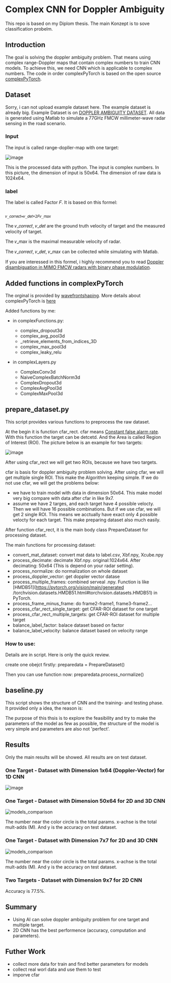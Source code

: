 # Complex CNN for Doppler Ambiguity
This repo is based on my Diplom thesis. The main Konzept is to sove classification probelm.

## Introduction
The goal is solving the doppler ambiguity problem. That means using complex range-Doppler maps that contain complex numbers to train CNN models. To achieve this, we need CNN which is applicable to complex numbers. The code in order complexPyTorch is based on the open source [complexPyTorch](https://github.com/wavefrontshaping/complexPyTorch). 

## Dataset
Sorry, i can not upload example dataset here. The example dataset is already big. 
Example Dataset is on [DOPPLER AMBIGUITY DATASET](https://ieee-dataport.org/documents/doppler-ambiguity-dataset). All data is generated using Matlab to simulate a 77GHz FMCW millimeter-wave radar sensing in the road scenario. 

### Input

The input is called range-dopller-map with one target:

![image](https://user-images.githubusercontent.com/123400810/220657220-25804278-aab1-4522-89fc-795c18d1685f.png)

This is the processed data with python. The input is complex numbers. In this picture, the dimension of input is 50x64. The dimension of raw data is 1024x64.

### label

The label is called Factor 𝐹. It is based on this formel:

                                                          𝑣_𝑐𝑜𝑟𝑟𝑒𝑐𝑡=𝑣_𝑑𝑒𝑡+2𝐹𝑣_𝑚𝑎𝑥

The 𝑣_𝑐𝑜𝑟𝑟𝑒𝑐𝑡, 𝑣_𝑑𝑒𝑡 are the ground truth velocity of target and the measured velocity of target.

The 𝑣_𝑚𝑎𝑥 is the maximal measurable velocity of radar. 

The 𝑣_𝑐𝑜𝑟𝑟𝑒𝑐𝑡, 𝑣_𝑑𝑒𝑡, 𝑣_𝑚𝑎𝑥 can be collected while simulating with Matlab.

If you are interessed in this formel, i highly recommend you to read [Doppler disambiguation in MIMO FMCW radars with binary phase modulation](https://ietresearch.onlinelibrary.wiley.com/doi/10.1049/rsn2.12063).

## Added functions in complexPyTorch

The orginal is provided by [wavefrontshaping]([https://github.com/wavefrontshaping/complexPyTorch](https://github.com/wavefrontshaping)). More details about complexPyTorch is [here](https://github.com/wavefrontshaping/complexPyTorch)

Added functions by me:
- in complexFunctions.py:
  - complex_dropout3d
  - complex_avg_pool3d
  - _retrieve_elements_from_indices_3D
  - complex_max_pool3d
  - complex_leaky_relu

- in complexLayers.py
  - ComplexConv3d
  - NaiveComplexBatchNorm3d
  - ComplexDropout3d
  - ComplexAvgPool3d
  - ComplexMaxPool3d

## prepare_dataset.py
This script provides various functions to preprocess the raw dataset.

At the begin it is function cfar_rect. cfar means [Constant false alarm rate](https://en.wikipedia.org/wiki/Constant_false_alarm_rate). With this function the target can be detcetd. And the Area is called Region of Interest (ROI). The picture below is an example for two targets:

![image](https://user-images.githubusercontent.com/123400810/220660636-4098842a-a03d-4cf5-9d3f-64a8e11ed4d4.png)

After using cfar_rect we will get two ROIs, because we have two targets. 

cfar is basis for doppler ambiguity problem solving. After using cfar, we will get multiple single ROI. This make the Algorithm keeping simple. If we do not use cfar, we will get the problems below: 

- we have to train model with data in dimension 50x64. This make model very big compare with data after cfar in like 9x7.
- assume we have 2 targes, and each target have 4 possible velocty. Then we will have 16 possible combinations. But if we use cfar, we will get 2 single ROI. This means we acctually have exact only 4 possible velocty for each target. This make preparing dataset also much easily.

After function cfar_rect, it is the main body class PrepareDataset for processing dataset.

The main functions for processing dataset:

- convert_mat_dataset: convert mat data to label.csv, Xbf.npy, Xcube.npy
- process_decimate: decimate Xbf.npy. original:1024x64. After decimating: 50x64 (This is depend on your radar setting).
- process_normalize: do normalization on whole dataset
- process_doppler_vector: get doppler vector datase
- process_multiple_frames: combined serveal .npy. Function is like [HMDB51](https://pytorch.org/vision/main/generated
        /torchvision.datasets.HMDB51.html#torchvision.datasets.HMDB51) in PyTorch.
- process_frame_minus_frame: do frame2-frame1, frame3-frame2...
- process_cfar_rect_single_target: get CFAR-ROI dataset for one target
- process_cfar_rect_multiple_targets: get CFAR-ROI dataset for multiple target
- balance_label_factor: balace dataset based on factor
- balance_label_velocity: balance dataset based on velocity range

### How to use:
Details are in script. Here is only the quick review.

create one obejct firstly:
preparedata = PrepareDataset()

Then you can use function now:
preparedata.process_normalize()

## baseline.py	
This script shows the structure of CNN and the training- and testing phase. It provided only a idea, the reason is:

The purpose of this thsis is to explore the feasibility and try to make the parameters of the model as few as possible, the structure of the model is very simple and parameters are also not 'perfect'. 

## Results

Only the main results will be showed. All results are on test dataset.

### One Target - Dataset with Dimension 1x64 (Doppler-Vector) for 1D CNN
![image](https://user-images.githubusercontent.com/123400810/220673252-0ec8521d-ae26-4aee-9e06-97db30f4979c.png)

### One Target - Dataset with Dimension 50x64 for 2D and 3D CNN
![models_comparison](https://user-images.githubusercontent.com/123400810/220674490-6c156cd5-bcd7-4844-9ffd-29fb1743854b.png)

The number near the color circle is the total params. x-achse is the total mult-adds (M). And y is the accuracy on test dataset.

### One Target - Dataset with Dimension 7x7 for 2D and 3D CNN
![models_comparison](https://user-images.githubusercontent.com/123400810/220674578-85354d86-9337-4a5c-bf76-0eac62165a8c.png)

The number near the color circle is the total params. x-achse is the total mult-adds (M). And y is the accuracy on test dataset.

### Two Targets - Dataset with Dimension 9x7 for 2D CNN

Accuracy is 77.5%.

## Summary

- Using AI can solve doppler ambiguity problem for one target and multiple target.
- 2D CNN has the best performence (accuracy, computation and parameters). 

## Futher Work

- collect more data for train and find better parameters for models
- collect real worl data and use them to test
- imporve cfar
